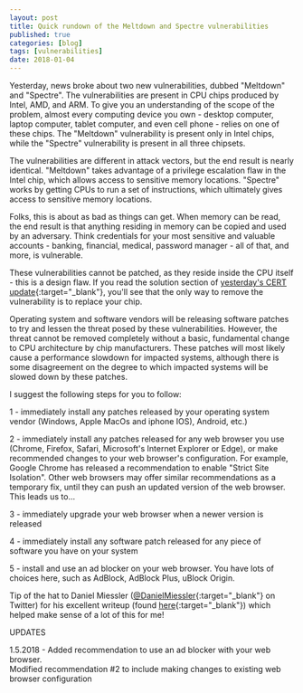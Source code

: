 ```yaml
---
layout: post
title: Quick rundown of the Meltdown and Spectre vulnerabilities
published: true
categories: [blog]
tags: [vulnerabilities]
date: 2018-01-04
---
```


Yesterday, news broke about two new vulnerabilities, dubbed "Meltdown" and "Spectre".  The vulnerabilities are present in CPU chips produced by Intel, AMD, and ARM.  To give you an understanding of the scope of the problem, almost every computing device you own - desktop computer, laptop computer, tablet computer, and even cell phone - relies on one of these chips.  The "Meltdown" vulnerability is present only in Intel chips, while the "Spectre" vulnerability is present in all three chipsets.

The vulnerabilities are different in attack vectors, but the end result is nearly identical.  "Meltdown" takes advantage of a privilege escalation flaw in the Intel chip, which allows access to sensitive memory locations.  "Spectre" works by getting CPUs to run a set of instructions, which ultimately gives access to sensitive memory locations.

Folks, this is about as bad as things can get. When memory can be read, the end result is that anything residing in memory can be copied and used by an adversary. Think credentials for your most sensitive and valuable accounts - banking, financial, medical, password manager - all of that, and more, is vulnerable.

These vulnerabilities cannot be patched, as they reside inside the CPU itself - this is a design flaw. If you read the solution section of [yesterday's CERT update](https://www.kb.cert.org/vuls/id/584653){:target="_blank"}, you'll see that the only way to remove the vulnerability is to replace your chip.

Operating system and software vendors will be releasing software patches to try and lessen the threat posed by these vulnerabilities. However, the threat cannot be removed completely without a basic, fundamental change to CPU architecture by chip manufacturers.  These patches will most likely cause a performance slowdown for impacted systems, although there is some disagreement on the degree to which impacted systems will be slowed down by these patches.

I suggest the following steps for you to follow:

1 - immediately install any patches released by your operating system vendor (Windows, Apple MacOs and iphone IOS), Android, etc.)

2 - immediately install any patches released for any web browser you use (Chrome, Firefox, Safari, Microsoft's Internet Explorer or Edge), or make recommended changes to your web browser's configuration.  For example, Google Chrome has released a recommendation to enable "Strict Site Isolation".  Other web browsers may offer similar recommendations as a temporary fix, until they can push an updated version of the web browser.  This leads us to...    

3 - immediately upgrade your web browser when a newer version is released

4 - immediately install any software patch released for any piece of software you have on your system

5 - install and use an ad blocker on your web browser.  You have lots of choices here, such as AdBlock, AdBlock Plus, uBlock Origin.  

Tip of the hat to Daniel Miessler ([@DanielMiessler](https://twitter.com/DanielMiessler/){:target="_blank"} on Twitter) for his excellent writeup (found [here](https://danielmiessler.com/blog/simple-explanation-difference-meltdown-spectre/){:target="_blank"}) which helped make sense of a lot of this for me!

<div class="postrevised">
UPDATES
<p>1.5.2018 - Added recommendation to use an ad blocker with your web browser.<br />Modified recommendation #2 to include making changes to existing web browser configuration</p>
</div>
